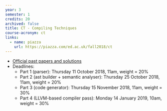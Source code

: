 ```yaml
---
year: 3
semester: 1
credits: 20
archived: false
title: CT - Compiling Techniques
course-acronym: ct
links:
  - name: piazza
    url: https://piazza.com/ed.ac.uk/fall2018/ct
---
```


<!--- [Coursework](https://bitbucket.org/cdubach/ct-17-18/)-->
- [Official past papers and solutions](/drive?next=1MkgKYEtwcUjhy0FAERcVshSDPbRXDrm0)
- Deadlines:
  - Part 1 (parser): Thursday 11 October 2018, 11am, weight = 20%
  - Part 2 (ast builder + semantic analyser): Thursday 25 October 2018, 11am, weight = 20%
  - Part 3 (code generator): Thursday 15 November 2018, 11am, weight = 30%
  - Part 4 (LLVM-based compiler pass): Monday 14 January 2019, 10am, weight = 30%
